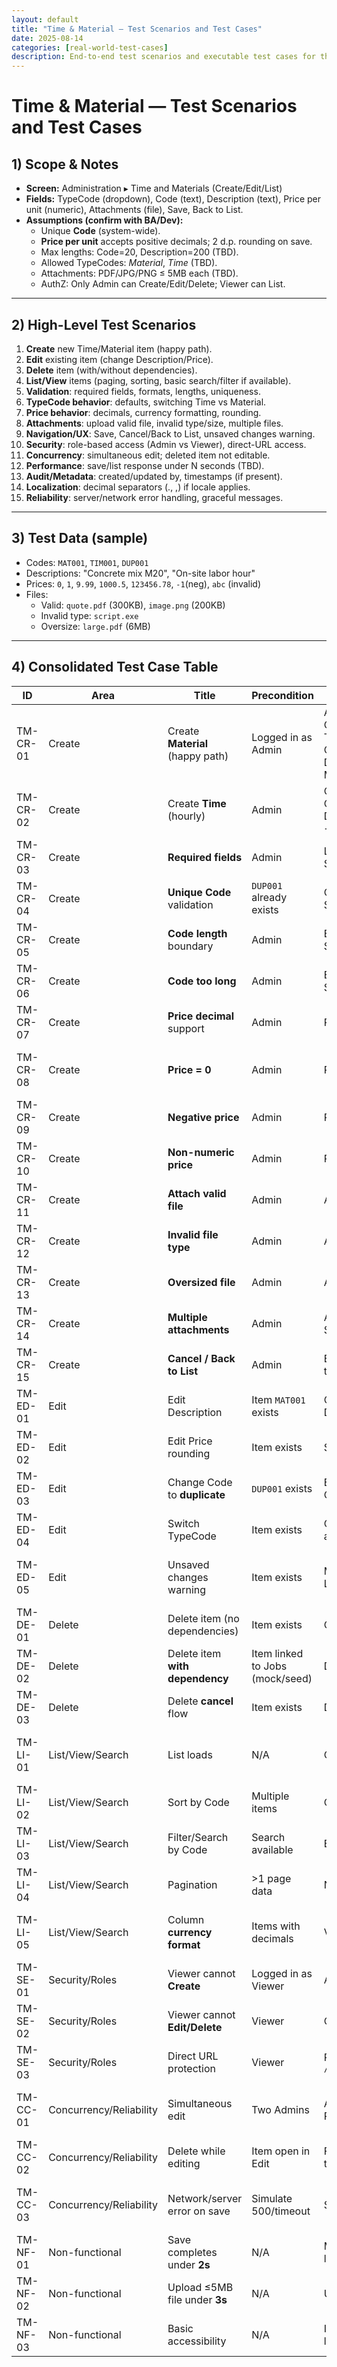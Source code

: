```yaml
---
layout: default
title: "Time & Material — Test Scenarios and Test Cases"
date: 2025-08-14
categories: [real-world-test-cases]
description: End-to-end test scenarios and executable test cases for the Time & Material module in TurnUp.
---
```

# Time & Material — Test Scenarios and Test Cases

## 1) Scope & Notes
- **Screen:** Administration ▸ Time and Materials (Create/Edit/List)
- **Fields:** TypeCode (dropdown), Code (text), Description (text), Price per unit (numeric), Attachments (file), Save, Back to List.
- **Assumptions (confirm with BA/Dev):**
  - Unique **Code** (system-wide).
  - **Price per unit** accepts positive decimals; 2 d.p. rounding on save.
  - Max lengths: Code=20, Description=200 (TBD).
  - Allowed TypeCodes: *Material*, *Time* (TBD).
  - Attachments: PDF/JPG/PNG ≤ 5MB each (TBD).
  - AuthZ: Only Admin can Create/Edit/Delete; Viewer can List.

---

## 2) High-Level Test Scenarios
1. **Create** new Time/Material item (happy path).
2. **Edit** existing item (change Description/Price).
3. **Delete** item (with/without dependencies).
4. **List/View** items (paging, sorting, basic search/filter if available).
5. **Validation**: required fields, formats, lengths, uniqueness.
6. **TypeCode behavior**: defaults, switching Time vs Material.
7. **Price behavior**: decimals, currency formatting, rounding.
8. **Attachments**: upload valid file, invalid type/size, multiple files.
9. **Navigation/UX**: Save, Cancel/Back to List, unsaved changes warning.
10. **Security**: role-based access (Admin vs Viewer), direct-URL access.
11. **Concurrency**: simultaneous edit; deleted item not editable.
12. **Performance**: save/list response under N seconds (TBD).
13. **Audit/Metadata**: created/updated by, timestamps (if present).
14. **Localization**: decimal separators (., ,) if locale applies.
15. **Reliability**: server/network error handling, graceful messages.

---

## 3) Test Data (sample)
- Codes: `MAT001`, `TIM001`, `DUP001`
- Descriptions: "Concrete mix M20", "On-site labor hour"
- Prices: `0`, `1`, `9.99`, `1000.5`, `123456.78`, `-1`(neg), `abc` (invalid)
- Files: 
  - Valid: `quote.pdf` (300KB), `image.png` (200KB) 
  - Invalid type: `script.exe`
  - Oversize: `large.pdf` (6MB)

---

## 4) Consolidated Test Case Table

| ID | Area | Title | Precondition | Steps | Expected |
|---|---|---|---|---|---|
| TM-CR-01 | Create | Create **Material** (happy path) | Logged in as Admin | Admin ▸ Time & Materials ▸ Create → TypeCode=Material → Code=`MAT001` → Description="Concrete mix M20" → Price=`9.99` → Save | Success toast; record listed with exact values; price shows `9.99` |
| TM-CR-02 | Create | Create **Time** (hourly) | Admin | Create → TypeCode=Time → Code=`TIM001` → Description="On-site labor" → Price=`100` → Save | Record saved as Type=Time |
| TM-CR-03 | Create | **Required fields** | Admin | Leave Code blank; fill others; Save | Inline error for Code; save blocked |
| TM-CR-04 | Create | **Unique Code** validation | `DUP001` already exists | Create with Code=`DUP001`; Save | Error “Code must be unique”; save blocked |
| TM-CR-05 | Create | **Code length** boundary | Admin | Enter Code with 20 chars; Save | Accepts; saved |
| TM-CR-06 | Create | **Code too long** | Admin | Enter Code with 21+ chars; Save | Validation message; blocked |
| TM-CR-07 | Create | **Price decimal** support | Admin | Price=`123456.78`; Save | Saved; price rounded/displayed to 2 d.p. |
| TM-CR-08 | Create | **Price = 0** | Admin | Price=`0`; Save | Accept (if allowed) OR validation (confirm rule) |
| TM-CR-09 | Create | **Negative price** | Admin | Price=`-1`; Save | Validation error; blocked |
| TM-CR-10 | Create | **Non-numeric price** | Admin | Price=`abc`; Save | Validation error |
| TM-CR-11 | Create | **Attach valid file** | Admin | Add `quote.pdf`; Save | Saved; file listed/linked |
| TM-CR-12 | Create | **Invalid file type** | Admin | Add `script.exe`; Save | Error “File type not allowed” |
| TM-CR-13 | Create | **Oversized file** | Admin | Add `large.pdf` (6MB); Save | Error “File exceeds limit” |
| TM-CR-14 | Create | **Multiple attachments** | Admin | Add `quote.pdf` + `image.png`; Save | Both retained after save |
| TM-CR-15 | Create | **Cancel / Back to List** | Admin | Enter some data; click Back to List/Cancel | Prompt to discard; no record created when confirmed |
| TM-ED-01 | Edit | Edit Description | Item `MAT001` exists | Open Edit → change Description → Save | Updated on list/detail |
| TM-ED-02 | Edit | Edit Price rounding | Item exists | Set Price=`1000.5` → Save | Stored/Shown as `1000.50` |
| TM-ED-03 | Edit | Change Code to **duplicate** | `DUP001` exists | Edit other item → set Code=`DUP001` → Save | Unique constraint error |
| TM-ED-04 | Edit | Switch TypeCode | Item exists | Change Material→Time (if allowed) → Save | Saved (if allowed) or blocked with clear message |
| TM-ED-05 | Edit | Unsaved changes warning | Item exists | Modify fields → click Back to List | Prompt appears; staying keeps changes; leaving discards |
| TM-DE-01 | Delete | Delete item (no dependencies) | Item exists | Click Delete → Confirm | Removed from list |
| TM-DE-02 | Delete | Delete item **with dependency** | Item linked to Jobs (mock/seed) | Delete → Confirm | Blocked with explanatory error |
| TM-DE-03 | Delete | Delete **cancel** flow | Item exists | Delete → Cancel | Item remains |
| TM-LI-01 | List/View/Search | List loads | N/A | Open module | Table shows columns Type, Code, Description, Price |
| TM-LI-02 | List/View/Search | Sort by Code | Multiple items | Click Code header | Sort asc/desc toggles; stable |
| TM-LI-03 | List/View/Search | Filter/Search by Code | Search available | Enter `MAT` | Only matching records shown |
| TM-LI-04 | List/View/Search | Pagination | >1 page data | Navigate pages | Correct counts; no duplicates |
| TM-LI-05 | List/View/Search | Column **currency format** | Items with decimals | View list | Price shows 2 d.p.; thousand separators if configured |
| TM-SE-01 | Security/Roles | Viewer cannot **Create** | Logged in as Viewer | Access Create URL/button | Access denied or button hidden |
| TM-SE-02 | Security/Roles | Viewer cannot **Edit/Delete** | Viewer | Click Edit/Delete | Denied with friendly message |
| TM-SE-03 | Security/Roles | Direct URL protection | Viewer | Paste `/TimeAndMaterials/Edit/{id}` | 403/redirect to login/denied |
| TM-CC-01 | Concurrency/Reliability | Simultaneous edit | Two Admins | A opens Edit; B changes Price and saves; A saves | A gets conflict warning or last-write policy documented |
| TM-CC-02 | Concurrency/Reliability | Delete while editing | Item open in Edit | From another session delete the item; return and save in A | A gets “record not found” and redirected safely |
| TM-CC-03 | Concurrency/Reliability | Network/server error on save | Simulate 500/timeout | Save | Retryable, meaningful error; no duplicate created |
| TM-NF-01 | Non-functional | Save completes under **2s** | N/A | Measure save under normal load | ≤ 2s (TBD SLA) |
| TM-NF-02 | Non-functional | Upload ≤5MB file under **3s** | N/A | Upload 5MB file | ≤ 3s on test network |
| TM-NF-03 | Non-functional | Basic accessibility | N/A | Inspect labels/keyboard/contrast | Labels tied; keyboard nav; contrast OK |
